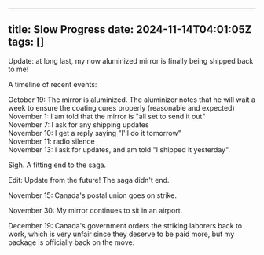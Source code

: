 
---
title: Slow Progress
date: 2024-11-14T04:01:05Z
tags: []
---

Update: at long last, my now aluminized mirror is finally being shipped back to me!

A timeline of recent events: 

October 19: The mirror is aluminized. The aluminizer notes that he will wait a week to ensure the coating cures properly (reasonable and expected)<br />November 1: I am told that the mirror is "all set to send it out"<br />November 7: I ask for any shipping updates<br />November 10: I get a reply saying "I'll do it tomorrow"<br />November 11: radio silence<br />November 13: I ask for updates, and am told "I shipped it yesterday".

Sigh. A fitting end to the saga.

Edit: Update from the future! The saga didn't end.

November 15: Canada's postal union goes on strike.

November 30: My mirror continues to sit in an airport.

December 19: Canada's government orders the striking laborers back to work, which is very unfair since they deserve to be paid more, but my package is officially back on the move.

